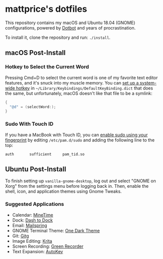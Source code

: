 # mattprice's dotfiles

This repository contains my macOS and Ubuntu 18.04 (GNOME) configurations, powered by [Dotbot](https://github.com/anishathalye/dotbot) and years of procrastination.

To install it, clone the repository and run: `./install`.

## macOS Post-Install

### Hotkey to Select the Current Word

Pressing Cmd+D to select the current word is one of my favorite text editor features, and it's snuck into my muscle memory. You can [set up a system-wide hotkey](https://mattprice.me/2015/osx-hotkey-select-current-word/) in `~/Library/Keybindings/DefaultKeyBinding.dict` that does the same, but unfortunately, macOS doesn't like that file to be a symlink:

```swift
{
  "@d" = (selectWord:);
}
```

### Sudo With Touch ID

If you have a MacBook with Touch ID, you can [enable sudo using your fingerprint](https://twitter.com/cabel/status/931292107372838912) by editing `/etc/pam.d/sudo` and adding the following line to the top:

```text
auth       sufficient     pam_tid.so
```

## Ubuntu Post-Install

To finish setting up `vanilla-gnome-desktop`, log out and select "GNOME on Xorg" from the settings menu before logging back in. Then, enable the shell, icon, and application themes using Gnome Tweaks.

### Suggested Applications

- Calendar: [MineTime](https://minetime.ai)
- Dock: [Dash to Dock](https://extensions.gnome.org/extension/307/dash-to-dock/)
- Email: [Mailspring](https://getmailspring.com)
- GNOME Terminal Theme: [One Dark Theme](https://github.com/denysdovhan/one-gnome-terminal)
- Git: [Gitg](https://wiki.gnome.org/Apps/Gitg)
- Image Editing: [Krita](https://krita.org/)
- Screen Recording: [Green Recorder](https://github.com/foss-project/green-recorder)
- Text Expansion: [AutoKey](https://github.com/autokey/autokey)
